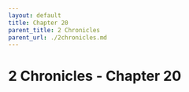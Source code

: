 ```yaml
---
layout: default
title: Chapter 20
parent_title: 2 Chronicles
parent_url: ./2chronicles.md
---
```


# 2 Chronicles - Chapter 20
